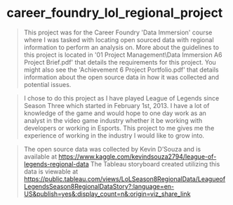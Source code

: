 # career_foundry_lol_regional_project
> This project was for the Career Foundry 'Data Immersion' course where I was tasked with locating open sourced data with regional information to perform an analysis on. More about the guidelines to this project is located in '01 Project Management\\Data Immersion A6 Project Brief.pdf' that details the requirements for this project. You might also see the 'Achievement 6 Project Portfolio.pdf' that details information about the open source data in how it was collected and potential issues.

> I chose to do this project as I have played League of Legends since Season Three which started in February 1st, 2013. I have a lot of knowledge of the game and would hope to one day work as an analyst in the video game industry whether it be working with developers or working in Esports. This project to me gives me the experience of working in the industry I would like to grow into.

> The open source data was collected by Kevin D’Souza and is available at https://www.kaggle.com/kevindsouza2794/league-of-legends-regional-data
> The Tableau storyboard created utilizing this data is viewable at https://public.tableau.com/views/LoLSeason8RegionalData/LeagueofLegendsSeason8RegionalDataStory?:language=en-US&publish=yes&:display_count=n&:origin=viz_share_link
